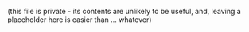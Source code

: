 

(this file is private - its contents are unlikely to be useful, and, leaving a placeholder here is easier than ... whatever)
